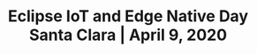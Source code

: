 ---
title: "Eclipse IoT and Edge Native Day Santa Clara | April 9, 2020"
description: "The first Eclipse IoT and Edge Native Day will take place on April 9, 2020 in Santa Jose, California. Join us for an event packed with great speakers covering a wide range of IoT and Edge Computing topics."
keywords: ["eclipse", "eclipse iot", "edge", "edge native", "eclipse edge native", "internet of things", "iot", "events", "san jose", "california"]
share_img: "eclipse-iot-and-edge-day-san-jose-2020/images/preview.png"
page_favicon: "https://www.eclipse.org/eclipse.org-common/themes/solstice/public/images/favicon.ico"
disable_css: "true"
disable_js: "true"
---